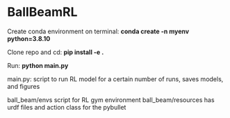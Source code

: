 # BallBeamRL

Create conda environment on terminal: **conda create -n myenv python=3.8.10**

Clone repo and cd: **pip install -e .**

Run: **python main.py**

main.py: script to run RL model for a certain number of runs, saves models, and figures

ball_beam/envs script for RL gym environment 
ball_beam/resources has urdf files and action class for the pybullet 
